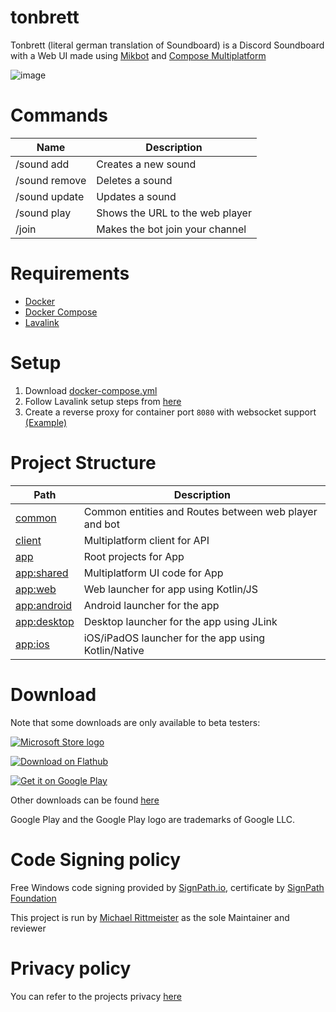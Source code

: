 # tonbrett

Tonbrett (literal german translation of Soundboard) is a Discord Soundboard with a Web UI made
using [Mikbot](https://github.com/DRSchlaubi/mikbot) and 
[Compose Multiplatform](https://github.com/JetBrains/compose-multiplatform)

![image](https://github.com/kordlib/kord/assets/16060205/08b70fd0-fbc5-4701-b2f9-e2098ebbd527)

# Commands

| Name          | Description                     |
|---------------|---------------------------------|
| /sound add    | Creates a new sound             |
| /sound remove | Deletes a sound                 |
| /sound update | Updates a sound                 |
| /sound play   | Shows the URL to the web player |
| /join         | Makes the bot join your channel |

# Requirements
- [Docker](https://docs.docker.com/engine/install/)
- [Docker Compose](https://docs.docker.com/compose/install/)
- [Lavalink](https://github.com/lavalink-devs/Lavalink#server-configuration)

# Setup
1. Download [docker-compose.yml](https://github.com/DRSchlaubi/tonbrett/blob/main/docker-compose.yaml)
2. Follow Lavalink setup steps from [here](https://github.com/DRSchlaubi/mikbot/tree/main/music#setup)
3. Create a reverse proxy for container port `8080` with websocket support
   [(Example)](https://www.nginx.com/blog/websocket-nginx/)

# Project Structure

| Path                       | Description                                           |
|----------------------------|-------------------------------------------------------|
| [common](common)           | Common entities and Routes between web player and bot |
| [client](client)           | Multiplatform client for API                          |
| [app](app)                 | Root projects for App                                 |
| [app:shared](app/shared)   | Multiplatform UI code for App                         |
| [app:web](app/web)         | Web launcher for app using Kotlin/JS                  |
| [app:android](app/android) | Android launcher for the app                          |
| [app:desktop](app/desktop) | Desktop launcher for the app using JLink              |
| [app:ios](app/ios)         | iOS/iPadOS launcher for the app using Kotlin/Native   |

# Download

Note that some downloads are only available to beta testers:

[![Microsoft Store logo](https://get.microsoft.com/images/en-us%20dark.svg)](https://apps.microsoft.com/store/detail/9P61S67DVWM2?launch=true&mode=mini)

[![Download on Flathub](https://dl.flathub.org/assets/badges/flathub-badge-en.png)](https://flathub.org/apps/dev.schlaubi.Tonbrett)

[![Get it on Google Play](https://play.google.com/intl/en_us/badges/static/images/badges/en_badge_web_generic.png)](https://play.google.com/store/apps/details?id=dev.schlaubi.tonbrett.android)

Other downloads can be found [here](https://github.com/DRSchlaubi/Tonbrett/releases/latest)

Google Play and the Google Play logo are trademarks of Google LLC.

# Code Signing policy

Free Windows code signing provided by [SignPath.io](https://about.signpath.io/), certificate by [SignPath Foundation](https://signpath.org/)

This project is run by [Michael Rittmeister](https://schlau.bi) as the sole Maintainer and reviewer

# Privacy policy

You can refer to the projects privacy [here](PRIVACY.md)
